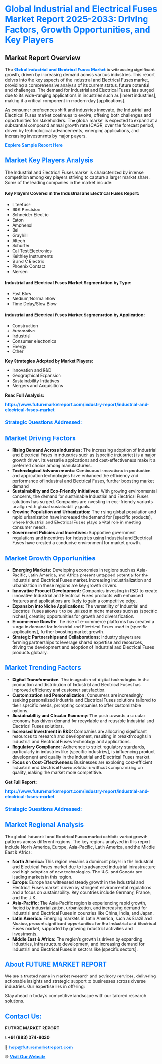 <h1 style="color: #007BFF;">Global Industrial and Electrical Fuses Market Report 2025-2033: Driving Factors, Growth Opportunities, and Key Players</h1>

<section id="overview">
<h2>Market Report Overview</h2>
<p>The <a href="https://www.futuremarketreport.com/industry-report/industrial-and-electrical-fuses-market" style="color: #007BFF; text-decoration: none;"><strong>Global Industrial and Electrical Fuses Market</strong></a> is witnessing significant growth, driven by increasing demand across various industries. This report delves into the key aspects of the Industrial and Electrical Fuses market, providing a comprehensive analysis of its current status, future potential, and challenges. The demand for Industrial and Electrical Fuses has surged due to its wide-ranging applications in industries such as [insert industries], making it a critical component in modern-day [applications].</p>
<p>As consumer preferences shift and industries innovate, the Industrial and Electrical Fuses market continues to evolve, offering both challenges and opportunities for stakeholders. The global market is expected to expand at a substantial compound annual growth rate (CAGR) over the forecast period, driven by technological advancements, emerging applications, and increasing investments by major players.</p>
</section>

<section id="overview">
<p><a href="https://www.futuremarketreport.com/request-sample/reportId=115895" style="color: #007BFF; text-decoration: none;"><strong>Explore Sample Report Here</strong></a></p>
</section>

<section id="key-players">
<h2 style="color: #007BFF;">Market Key Players Analysis</h2>
<p>The Industrial and Electrical Fuses market is characterized by intense competition among key players striving to capture a larger market share. Some of the leading companies in the market include:</p>
<h4>Key Players Covered in the Industrial and Electrical Fuses Report:</h4>
<ul><li>Liteefuse</li><li>B&amp;K Precision</li><li>Schneider Electric</li><li>Eaton</li><li>Amphenol</li><li>Bel</li><li>Grayhill</li><li>Altech</li><li>Schurter</li><li>Cal Test Electronics</li><li>Keithley Instruments</li><li>S and C Electric</li><li>Phoenix Contact</li><li>Mersen</li></ul>
<h4>Industrial and Electrical Fuses Market Segmentation by Type:</h4>
<ul><li>Fast Blow</li><li>Medium/Normal Blow</li><li>Time Delay/Slow Blow</li></ul>

<h4>Industrial and Electrical Fuses Market Segmentation by Application:</h4>
<ul><li>Construction</li><li>Automotive</li><li>Industrial</li><li>Consumer electronics</li><li>Energy</li><li>Other</li></ul>
<p><strong>Key Strategies Adopted by Market Players:</strong></p>
<ul>
<li>Innovation and R&D</li>
<li>Geographical Expansion</li>
<li>Sustainability Initiatives</li>
<li>Mergers and Acquisitions</li>
</ul>
</section>

<section>
<p><strong>Read Full Analysis: </strong></p><a href="https://www.futuremarketreport.com/industry-report/industrial-and-electrical-fuses-market" style="color: #007BFF; text-decoration: none;"><strong>https://www.futuremarketreport.com/industry-report/industrial-and-electrical-fuses-market</strong></a>
<h3 style="color: #007BFF;">Strategic Questions Addressed:</h3>
</section>

<section id="driving-factors">
<h2 style="color: #007BFF;">Market Driving Factors</h2>
<ul>
<li><strong>Rising Demand Across Industries:</strong> The increasing adoption of Industrial and Electrical Fuses in industries such as [specific industries] is a major growth driver. Its versatile applications and cost-effectiveness make it a preferred choice among manufacturers.</li>
<li><strong>Technological Advancements:</strong> Continuous innovations in production and application technologies have enhanced the efficiency and performance of Industrial and Electrical Fuses, further boosting market demand.</li>
<li><strong>Sustainability and Eco-Friendly Initiatives:</strong> With growing environmental concerns, the demand for sustainable Industrial and Electrical Fuses solutions has surged. Companies are investing in eco-friendly variants to align with global sustainability goals.</li>
<li><strong>Growing Population and Urbanization:</strong> The rising global population and rapid urbanization have increased the demand for [specific products], where Industrial and Electrical Fuses plays a vital role in meeting consumer needs.</li>
<li><strong>Government Policies and Incentives:</strong> Supportive government regulations and incentives for industries using Industrial and Electrical Fuses have created a conducive environment for market growth.</li>
</ul>
</section>

<section id="growth-opportunities">
<h2 style="color: #007BFF;">Market Growth Opportunities</h2>
<ul>
<li><strong>Emerging Markets:</strong> Developing economies in regions such as Asia-Pacific, Latin America, and Africa present untapped potential for the Industrial and Electrical Fuses market. Increasing industrialization and urbanization in these regions are key growth drivers.</li>
<li><strong>Innovative Product Development:</strong> Companies investing in R&D to create innovative Industrial and Electrical Fuses products with enhanced features and applications are likely to gain a competitive edge.</li>
<li><strong>Expansion into Niche Applications:</strong> The versatility of Industrial and Electrical Fuses allows it to be utilized in niche markets such as [specific niches], creating opportunities for growth and diversification.</li>
<li><strong>E-commerce Growth:</strong> The rise of e-commerce platforms has created a surge in demand for Industrial and Electrical Fuses used in [specific applications], further boosting market growth.</li>
<li><strong>Strategic Partnerships and Collaborations:</strong> Industry players are forming partnerships to leverage shared expertise and resources, driving the development and adoption of Industrial and Electrical Fuses products globally.</li>
</ul>
</section>

<section id="trending-factors">
<h2 style="color: #007BFF;">Market Trending Factors</h2>
<ul>
<li><strong>Digital Transformation:</strong> The integration of digital technologies in the production and distribution of Industrial and Electrical Fuses has improved efficiency and customer satisfaction.</li>
<li><strong>Customization and Personalization:</strong> Consumers are increasingly seeking personalized Industrial and Electrical Fuses solutions tailored to their specific needs, prompting companies to offer customizable options.</li>
<li><strong>Sustainability and Circular Economy:</strong> The push towards a circular economy has driven demand for recyclable and reusable Industrial and Electrical Fuses solutions.</li>
<li><strong>Increased Investment in R&D:</strong> Companies are allocating significant resources to research and development, resulting in breakthroughs in Industrial and Electrical Fuses technology and applications.</li>
<li><strong>Regulatory Compliance:</strong> Adherence to strict regulatory standards, particularly in industries like [specific industries], is influencing product development and quality in the Industrial and Electrical Fuses market.</li>
<li><strong>Focus on Cost-Effectiveness:</strong> Businesses are exploring cost-efficient Industrial and Electrical Fuses solutions without compromising on quality, making the market more competitive.</li>
</ul>
</section>

<section>
<p><strong>Get Full Report: </strong></p><a href="https://www.futuremarketreport.com/industry-report/industrial-and-electrical-fuses-market" style="color: #007BFF; text-decoration: none;"><strong>https://www.futuremarketreport.com/industry-report/industrial-and-electrical-fuses-market</strong></a>
<h3 style="color: #007BFF;">Strategic Questions Addressed:</h3>
</section>


<section id="regional-analysis">
<h2 style="color: #007BFF;">Market Regional Analysis</h2>
<p>The global Industrial and Electrical Fuses market exhibits varied growth patterns across different regions. The key regions analyzed in this report include North America, Europe, Asia-Pacific, Latin America, and the Middle East & Africa:</p>
<ul>
<li><strong>North America:</strong> This region remains a dominant player in the Industrial and Electrical Fuses market due to its advanced industrial infrastructure and high adoption of new technologies. The U.S. and Canada are leading markets in this region.</li>
<li><strong>Europe:</strong> Europe has witnessed steady growth in the Industrial and Electrical Fuses market, driven by stringent environmental regulations and a focus on sustainability. Key countries include Germany, France, and the U.K.</li>
<li><strong>Asia-Pacific:</strong> The Asia-Pacific region is experiencing rapid growth, fueled by industrialization, urbanization, and increasing demand for Industrial and Electrical Fuses in countries like China, India, and Japan.</li>
<li><strong>Latin America:</strong> Emerging markets in Latin America, such as Brazil and Mexico, present significant opportunities for the Industrial and Electrical Fuses market, supported by growing industrial activities and investments.</li>
<li><strong>Middle East & Africa:</strong> The region’s growth is driven by expanding industries, infrastructure development, and increasing demand for Industrial and Electrical Fuses in sectors like [specific sectors].</li>
</ul>
</section>

<footer>
<h2 style="color: #007BFF;">About FUTURE MARKET REPORT</h2>
<p>We are a trusted name in market research and advisory services, delivering actionable insights and strategic support to businesses across diverse industries. Our expertise lies in offering:</p>

<p>Stay ahead in today’s competitive landscape with our tailored research solutions.</p>

<h2 style="color: #007BFF;">Contact Us:</h2>
<p><strong>FUTURE MARKET REPORT</strong></p>
<p>📞 <strong>+91 (883) 074-8030</strong></p>
<p>📧 <strong><a href="mailto:help@futuremarketreport.com" style="color: #007BFF;">help@futuremarketreport.com</a></strong></p>
<p>🌐 <strong><a href="https://www.futuremarketreport.com/" style="color: #007BFF;">Visit Our Website</a></strong></p>
</footer>